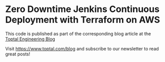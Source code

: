 # Zero Downtime Jenkins Continuous Deployment with Terraform on AWS

This code is published as part of the corresponding blog article at the [Toptal Engineering Blog](https://www.toptal.com/devops/terraform-jenkins-continuous-deployment)

Visit https://www.toptal.com/blog and subscribe to our newsletter to read great posts!
